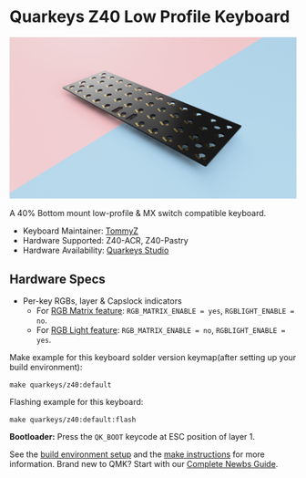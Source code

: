 # Quarkeys Z40 Low Profile Keyboard

![Quarkeys Z40 Pastry](https://raw.githubusercontent.com/noroadsleft/qmk_images/master/keyboards/quarkeys/z40/72b918_ef3d9bc5f32e4b2ba224b0a25bc017f4~mv2.png "Quarkeys Z40 PCB render")

A 40% Bottom mount low-profile & MX switch compatible keyboard.

* Keyboard Maintainer: [TommyZ](https://github.com/tommyamoszhao)
* Hardware Supported: Z40-ACR, Z40-Pastry
* Hardware Availability: [Quarkeys Studio](https://www.quarkeys.com/product-page/z40-extra-pcb)

## Hardware Specs

* Per-key RGBs, layer & Capslock indicators
  * For [RGB Matrix feature](https://docs.qmk.fm/#/feature_rgb_matrix): `RGB_MATRIX_ENABLE = yes`, `RGBLIGHT_ENABLE = no`.
  * For [RGB Light feature](https://docs.qmk.fm/#/feature_rgblight): `RGB_MATRIX_ENABLE = no`, `RGBLIGHT_ENABLE = yes`.

Make example for this keyboard solder version keymap(after setting up your build environment):

    make quarkeys/z40:default

Flashing example for this keyboard:

    make quarkeys/z40:default:flash

**Bootloader:** Press the `QK_BOOT` keycode at ESC position of layer 1.

See the [build environment setup](https://docs.qmk.fm/#/getting_started_build_tools) and the [make instructions](https://docs.qmk.fm/#/getting_started_make_guide) for more information. Brand new to QMK? Start with our [Complete Newbs Guide](https://docs.qmk.fm/#/newbs).
